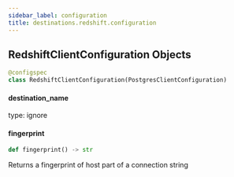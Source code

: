 ```yaml
---
sidebar_label: configuration
title: destinations.redshift.configuration
---
```


## RedshiftClientConfiguration Objects

```python
@configspec
class RedshiftClientConfiguration(PostgresClientConfiguration)
```

#### destination\_name

type: ignore

#### fingerprint

```python
def fingerprint() -> str
```

Returns a fingerprint of host part of a connection string

